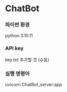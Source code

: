 # ChatBot

### 파이썬 환경
python 3.10.11

### API key
key.txt 추가할 것 (수동)

### 실행 명령어
uvicorn ChatBot_server:app

